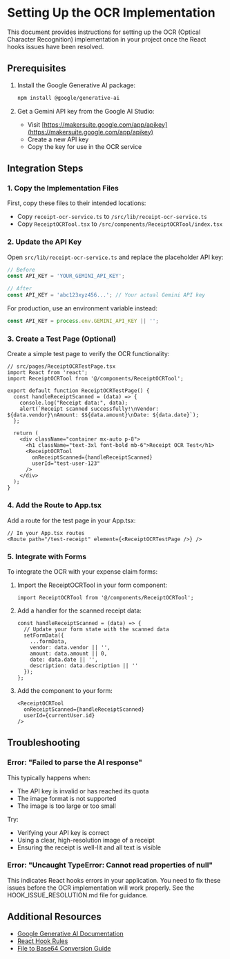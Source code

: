 # Setting Up the OCR Implementation

This document provides instructions for setting up the OCR (Optical Character Recognition) implementation in your project once the React hooks issues have been resolved.

## Prerequisites

1. Install the Google Generative AI package:
   ```bash
   npm install @google/generative-ai
   ```

2. Get a Gemini API key from the Google AI Studio:
   - Visit [https://makersuite.google.com/app/apikey](https://makersuite.google.com/app/apikey)
   - Create a new API key
   - Copy the key for use in the OCR service

## Integration Steps

### 1. Copy the Implementation Files

First, copy these files to their intended locations:

- Copy `receipt-ocr-service.ts` to `/src/lib/receipt-ocr-service.ts`
- Copy `ReceiptOCRTool.tsx` to `/src/components/ReceiptOCRTool/index.tsx`

### 2. Update the API Key

Open `src/lib/receipt-ocr-service.ts` and replace the placeholder API key:

```typescript
// Before
const API_KEY = 'YOUR_GEMINI_API_KEY';

// After
const API_KEY = 'abc123xyz456...'; // Your actual Gemini API key
```

For production, use an environment variable instead:

```typescript
const API_KEY = process.env.GEMINI_API_KEY || '';
```

### 3. Create a Test Page (Optional)

Create a simple test page to verify the OCR functionality:

```tsx
// src/pages/ReceiptOCRTestPage.tsx
import React from 'react';
import ReceiptOCRTool from '@/components/ReceiptOCRTool';

export default function ReceiptOCRTestPage() {
  const handleReceiptScanned = (data) => {
    console.log("Receipt data:", data);
    alert(`Receipt scanned successfully!\nVendor: ${data.vendor}\nAmount: $${data.amount}\nDate: ${data.date}`);
  };

  return (
    <div className="container mx-auto p-8">
      <h1 className="text-3xl font-bold mb-6">Receipt OCR Test</h1>
      <ReceiptOCRTool 
        onReceiptScanned={handleReceiptScanned}
        userId="test-user-123"
      />
    </div>
  );
}
```

### 4. Add the Route to App.tsx

Add a route for the test page in your App.tsx:

```tsx
// In your App.tsx routes
<Route path="/test-receipt" element={<ReceiptOCRTestPage />} />
```

### 5. Integrate with Forms

To integrate the OCR with your expense claim forms:

1. Import the ReceiptOCRTool in your form component:
   ```tsx
   import ReceiptOCRTool from '@/components/ReceiptOCRTool';
   ```

2. Add a handler for the scanned receipt data:
   ```tsx
   const handleReceiptScanned = (data) => {
     // Update your form state with the scanned data
     setFormData({
       ...formData,
       vendor: data.vendor || '',
       amount: data.amount || 0,
       date: data.date || '',
       description: data.description || ''
     });
   };
   ```

3. Add the component to your form:
   ```tsx
   <ReceiptOCRTool 
     onReceiptScanned={handleReceiptScanned}
     userId={currentUser.id}
   />
   ```

## Troubleshooting

### Error: "Failed to parse the AI response"

This typically happens when:
- The API key is invalid or has reached its quota
- The image format is not supported
- The image is too large or too small

Try:
- Verifying your API key is correct
- Using a clear, high-resolution image of a receipt
- Ensuring the receipt is well-lit and all text is visible

### Error: "Uncaught TypeError: Cannot read properties of null"

This indicates React hooks errors in your application. You need to fix these issues before the OCR implementation will work properly. See the HOOK_ISSUE_RESOLUTION.md file for guidance.

## Additional Resources

- [Google Generative AI Documentation](https://ai.google.dev/docs)
- [React Hook Rules](https://reactjs.org/docs/hooks-rules.html)
- [File to Base64 Conversion Guide](https://developer.mozilla.org/en-US/docs/Web/API/FileReader/readAsDataURL)